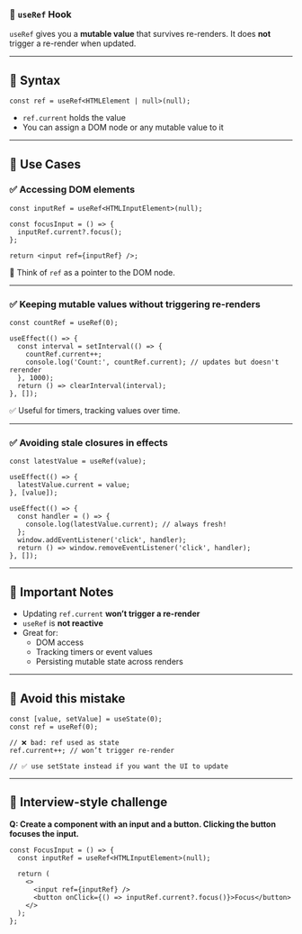 ### 📘 `useRef` Hook

`useRef` gives you a **mutable value** that survives re-renders. It does **not** trigger a re-render when updated.

------

## 🔹 Syntax

```tsx
const ref = useRef<HTMLElement | null>(null);
```

- `ref.current` holds the value
- You can assign a DOM node or any mutable value to it

------

## 🔹 Use Cases

### ✅ Accessing DOM elements

```tsx
const inputRef = useRef<HTMLInputElement>(null);

const focusInput = () => {
  inputRef.current?.focus();
};

return <input ref={inputRef} />;
```

🧠 Think of `ref` as a pointer to the DOM node.

------

### ✅ Keeping mutable values without triggering re-renders

```tsx
const countRef = useRef(0);

useEffect(() => {
  const interval = setInterval(() => {
    countRef.current++;
    console.log('Count:', countRef.current); // updates but doesn't rerender
  }, 1000);
  return () => clearInterval(interval);
}, []);
```

✅ Useful for timers, tracking values over time.

------

### ✅ Avoiding stale closures in effects

```tsx
const latestValue = useRef(value);

useEffect(() => {
  latestValue.current = value;
}, [value]);

useEffect(() => {
  const handler = () => {
    console.log(latestValue.current); // always fresh!
  };
  window.addEventListener('click', handler);
  return () => window.removeEventListener('click', handler);
}, []);
```

------

## 🔸 Important Notes

- Updating `ref.current` **won’t trigger a re-render**
- `useRef` is **not reactive**
- Great for:
  - DOM access
  - Tracking timers or event values
  - Persisting mutable state across renders

------

## 🔸 Avoid this mistake

```tsx
const [value, setValue] = useState(0);
const ref = useRef(0);

// ❌ bad: ref used as state
ref.current++; // won’t trigger re-render

// ✅ use setState instead if you want the UI to update
```

------

## 🧪 Interview-style challenge

**Q: Create a component with an input and a button. Clicking the button focuses the input.**

```tsx
const FocusInput = () => {
  const inputRef = useRef<HTMLInputElement>(null);

  return (
    <>
      <input ref={inputRef} />
      <button onClick={() => inputRef.current?.focus()}>Focus</button>
    </>
  );
};
```

